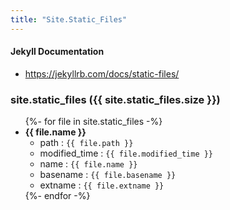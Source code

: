 ```yaml
---
title: "Site.Static_Files"
---
```


#### Jekyll Documentation
- <https://jekyllrb.com/docs/static-files/>


<h3>site.static_files ({{ site.static_files.size }})</h3>
<ul>
{%- for file in site.static_files -%}
  <li>
    <b>{{ file.name }}</b>
    <ul>
      <li>path : <code>{{ file.path }}</code></li>
      <li>modified_time : <code>{{ file.modified_time }}</code></li>
      <li>name : <code>{{ file.name }}</code></li>
      <li>basename : <code>{{ file.basename }}</code></li>
      <li>extname : <code>{{ file.extname }}</code></li>
    </ul>
  </li>
{%- endfor -%}
</ul>
